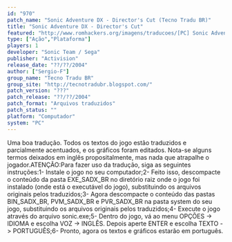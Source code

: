 ```yaml
---
id: "970"
patch_name: "Sonic Adventure DX - Director's Cut (Tecno Tradu BR)"
title: "Sonic Adventure DX - Director's Cut"
featured: "http://www.romhackers.org/imagens/traducoes/[PC] Sonic Adventure DX Director's Cut - Tecno Tradu BR - 1.jpg"
type: ["Ação","Plataforma"]
players: 1
developer: "Sonic Team / Sega"
publisher: "Activision"
release_date: "??/??/2004"
author: ["Sergio-F"]
group_name: "Tecno Tradu BR"
group_site: "http://tecnotradubr.blogspot.com/"
patch_version: "???"
patch_release: "??/??/2004"
patch_format: "Arquivos traduzidos"
patch_status: ""
platform: "Computador"
system: "PC"
---
```


Uma boa tradução. Todos os textos do jogo estão traduzidos e parcialmente acentuados, e os gráficos foram editados. Nota-se alguns termos deixados em inglês propositalmente, mas nada que atrapalhe o jogador.ATENÇÃO:Para fazer uso da tradução, siga as seguintes instruções:1- Instale o jogo no seu computador;2- Feito isso, descompacte o conteúdo da pasta EXE_SADX_BR no diretório raiz onde o jogo foi instalado (onde está o executável do jogo), substituindo os arquivos originais pelos traduzidos;3- Agora descompacte o conteúdo das pastas BIN_SADX_BR, PVM_SADX_BR e PVR_SADX_BR na pasta system do seu jogo, substituindo os arquivos originais pelos traduzidos;4- Execute o jogo através do arquivo sonic.exe;5- Dentro do jogo, vá ao menu OPÇÕES -> IDIOMA e escolha VOZ -> INGLÊS. Depois aperte ENTER e escolha TEXTO -> PORTUGUÊS;6- Pronto, agora os textos e gráficos estarão em português.